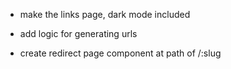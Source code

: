 -  make the links page, dark mode included
-  add logic for generating urls

-  create redirect page component at path of /:slug
